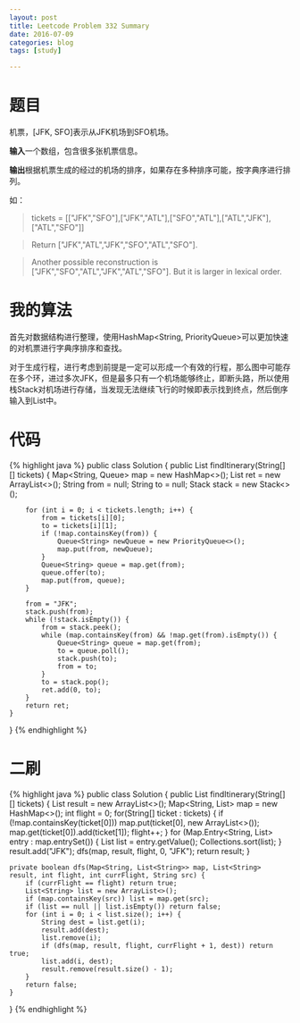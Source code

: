 ```yaml
---
layout: post
title: Leetcode Problem 332 Summary
date: 2016-07-09
categories: blog
tags: [study]

---
```


# 题目

机票，[JFK, SFO]表示从JFK机场到SFO机场。

**输入**一个数组，包含很多张机票信息。

**输出**根据机票生成的经过的机场的排序，如果存在多种排序可能，按字典序进行排列。

如：  
>tickets = [["JFK","SFO"],["JFK","ATL"],["SFO","ATL"],["ATL","JFK"],["ATL","SFO"]]  

>Return ["JFK","ATL","JFK","SFO","ATL","SFO"].  

>Another possible reconstruction is ["JFK","SFO","ATL","JFK","ATL","SFO"]. But it is larger in lexical order.

# 我的算法

首先对数据结构进行整理，使用HashMap<String, PriorityQueue<String>>可以更加快速的对机票进行字典序排序和查找。

对于生成行程，进行考虑到前提是一定可以形成一个有效的行程，那么图中可能存在多个环，进过多次JFK，但是最多只有一个机场能够终止，即断头路，所以使用栈Stack对机场进行存储，当发现无法继续飞行的时候即表示找到终点，然后倒序输入到List中。

# 代码

{% highlight java %}
public class Solution {
    public List<String> findItinerary(String[][] tickets) {
        Map<String, Queue<String>> map = new HashMap<>();
        List<String> ret = new ArrayList<>();
        String from = null;
        String to = null;
        Stack<String> stack = new Stack<>();
        
        for (int i = 0; i < tickets.length; i++) {
            from = tickets[i][0];
            to = tickets[i][1];
            if (!map.containsKey(from)) {
                Queue<String> newQueue = new PriorityQueue<>();
                map.put(from, newQueue);
            }
            Queue<String> queue = map.get(from);
            queue.offer(to);
            map.put(from, queue);
        }
        
        from = "JFK";
        stack.push(from);
        while (!stack.isEmpty()) {
            from = stack.peek();
            while (map.containsKey(from) && !map.get(from).isEmpty()) {
                Queue<String> queue = map.get(from);
                to = queue.poll();
                stack.push(to);
                from = to;
            }
            to = stack.pop();
            ret.add(0, to);
        }
        return ret;
    }
}
{% endhighlight %}

# 二刷

{% highlight java %}
public class Solution {
    public List<String> findItinerary(String[][] tickets) {
        List<String> result = new ArrayList<>();
        Map<String, List<String>> map = new HashMap<>();
        int flight = 0;
        for(String[] ticket : tickets) {
            if (!map.containsKey(ticket[0])) map.put(ticket[0], new ArrayList<>());
            map.get(ticket[0]).add(ticket[1]);
            flight++;
        }
        for (Map.Entry<String, List<String>> entry : map.entrySet()) {
            List<String> list = entry.getValue();
            Collections.sort(list);
        }
        result.add("JFK");
        dfs(map, result, flight, 0, "JFK");
        return result;
    }
    
    private boolean dfs(Map<String, List<String>> map, List<String> result, int flight, int currFlight, String src) {
        if (currFlight == flight) return true;
        List<String> list = new ArrayList<>();
        if (map.containsKey(src)) list = map.get(src);
        if (list == null || list.isEmpty()) return false;
        for (int i = 0; i < list.size(); i++) {
            String dest = list.get(i);
            result.add(dest);
            list.remove(i);
            if (dfs(map, result, flight, currFlight + 1, dest)) return true;
            list.add(i, dest);
            result.remove(result.size() - 1);
        }
        return false;
    }
}
{% endhighlight %}